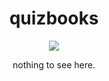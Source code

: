 <h1 align="center">quizbooks</h1>

<p align="center"> <img src="https://komarev.com/ghpvc/?username=quizbooks"/> </p>

<p align="center">
  nothing to see here.
  </a>
</p>
